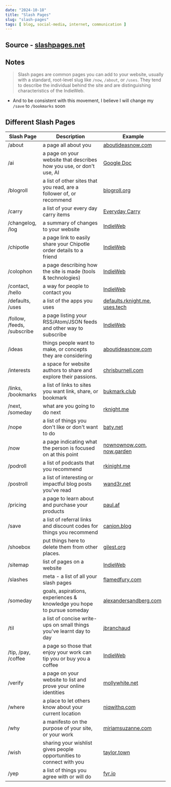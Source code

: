 ```yaml
---
date: "2024-10-18"
title: "Slash Pages"
slug: "slash-pages"
tags: [ blog, social-media, internet, communication ]
---
```




## Source - [slashpages.net][1]

## Notes

> Slash pages are common pages you can add to your website, usually with a standard, root-level slug like `/now`, `/about`, or `/uses`. They tend to describe the individual behind the site and are distinguishing characteristics of the IndieWeb.

* And to be consistent with this movement, I believe I will change my `/save` to `/bookmarks` soon

## Different Slash Pages

| Slash Page                      | Description                                                            | Example
| ------------------------------- | ---------------------------------------------------------------------- | ---------------------
| /about                          | a page all about you                                                   | [aboutideasnow.com][2]
| /ai                             | a page on your website that describes how you use, or don't use, AI    | [Google Doc][3]
| /blogroll                       | a list of other sites that you read, are a follower of, or recommend   | [blogroll.org][4]
| /carry                          | a list of your every day carry items                                   | [Everyday Carry][5]
| /changelog, /log                | a summary of changes to your website                                   | [IndieWeb][6]
| /chipotle                       | a page link to easily share your Chipotle order details to a friend    | [IndieWeb][7]
| /colophon                       | a page describing how the site is made (tools & technologies)          | [IndieWeb][8]
| /contact, /hello                | a way for people to contact you                                        | [IndieWeb][9]
| /defaults, /uses                | a list of the apps you uses                                            | [defaults.rknight.me][10], [uses.tech][27]
| /follow, /feeds,<br/>/subscribe | a page listing your RSS/Atom/JSON feeds and other way to subscribe     | [IndieWeb][11]
| /ideas                          | things people want to make, or concepts they are considering           | [aboutideasnow.com][2]
| /interests                      | a space for website authors to share and explore their passions.       | [chrisburnell.com][12]
| /links,<br/>/bookmarks          | a list of links to sites you want link, share, or bookmark             | [bukmark.club][13]
| /next, /someday                 | what are you going to do next                                          | [rknight.me][14]
| /nope                           | a list of things you don't like or don't want to do                    | [baty.net][15]
| /now                            | a page indicating what the person is focused on at this point          | [nownownow.com][16], [now.garden][17]
| /podroll                        | a list of podcasts that you recommend                                  | [rkinight.me][14]
| /postroll                       | a list of interesting or impactful blog posts you've read              | [wand3r.net][19]
| /pricing                        | a page to learn about and purchase your products                       | [paul.af][20]
| /save                           | a list of referral links and discount codes for things you recommend   | [canion.blog][18]
| /shoebox                        | put things here to delete them from other places.                      | [gilest.org][21]
| /sitemap                        | list of pages on a website                                             | [IndieWeb][22]
| /slashes                        | meta - a list of all your slash pages                                  | [flamedfury.com][23]
| /someday                        | goals, aspirations, experiences & knowledge you hope to pursue someday | [alexandersandberg.com][24]
| /til                            | a list of concise write-ups on small things you've learnt day to day   | [jbranchaud][25]
| /tip, /pay,<br/>/coffee         | a page so those that enjoy your work can tip you or buy you a coffee   | [IndieWeb][26]
| /verify                         | a page on your website to list and prove your online identities        | [mollywhite.net][28]
| /where                          | a place to let others know about your current location                 | [niqwithq.com][29]
| /why                            | a manifesto on the purpose of your site, or your work                  | [miriamsuzanne.com][30]
| /wish                           | sharing your wishlist gives people opportunities to connect with you   | [taylor.town][31]
| /yep                            | a list of things you agree with or will do                             | [fyr.io][32]



  [1]: https://slashpages.net/
  [2]: https://aboutideasnow.com
  [3]: https://docs.google.com/spreadsheets/d/e/2PACX-1vThO3so7dDshcfzNUlDZ0SDs1c-pxpU0llcLHEgNoAiLdcBWOP5RQrnrF6GcXRUtYhYs1fSg7uSc6dF/pubhtml?gid=204057601&single=true
  [4]: https://blogroll.org
  [5]: https://en.wikipedia.org/wiki/Everyday_carry
  [6]: https://indieweb.org/release_notes
  [7]: https://indieweb.org/chipotle
  [8]: https://indieweb.org/colophon
  [9]: https://indieweb.org/contact
  [10]: https://defaults.rknight.me/
  [11]: https://indieweb.org/follow#Following_vs_subscribing
  [12]: https://chrisburnell.com/
  [13]: https://bukmark.club
  [14]: https://rknight.me/next
  [15]: https://baty.net/nope
  [16]: https://nownownow.com
  [17]: https://now.garden
  [18]: https://canion.blog/save/
  [19]: https://wand3r.net/blogroll-slashpage/
  [20]: https://paul.af/slash-pricing
  [21]: https://gilest.org/see-my-shoebox.html
  [22]: https://indieweb.org/sitemap
  [23]: https://flamedfury.com/slashes/
  [24]: https://alexandersandberg.com/someday/
  [25]: https://github.com/jbranchaud/til
  [26]: https://indieweb.org/tip
  [27]: https://uses.tech/
  [28]: https://www.mollywhite.net/verify/
  [29]: https://niqwithq.com/posts/where-are-you
  [30]: https://www.miriamsuzanne.com/2024/07/02/slash-why/
  [31]: https://taylor.town/wish-manifesto
  [32]: https://fyr.io/

